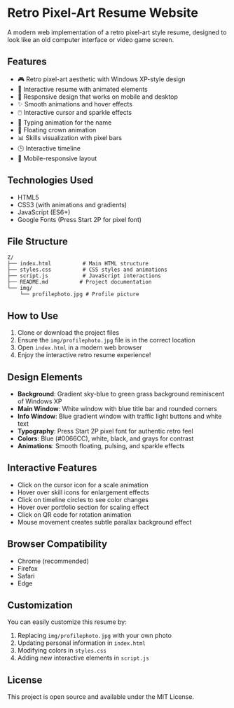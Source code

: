 # Retro Pixel-Art Resume Website

A modern web implementation of a retro pixel-art style resume, designed to look like an old computer interface or video game screen.

## Features

- 🎮 Retro pixel-art aesthetic with Windows XP-style design
- 📄 Interactive resume with animated elements
- 🎨 Responsive design that works on mobile and desktop
- ✨ Smooth animations and hover effects
- 🖱️ Interactive cursor and sparkle effects
- 🎵 Typing animation for the name
- 👑 Floating crown animation
- 📊 Skills visualization with pixel bars
- 🕒 Interactive timeline
- 📱 Mobile-responsive layout

## Technologies Used

- HTML5
- CSS3 (with animations and gradients)
- JavaScript (ES6+)
- Google Fonts (Press Start 2P for pixel font)

## File Structure

```
Z/
├── index.html          # Main HTML structure
├── styles.css          # CSS styles and animations
├── script.js           # JavaScript interactions
├── README.md          # Project documentation
└── img/
    └── profilephoto.jpg # Profile picture
```

## How to Use

1. Clone or download the project files
2. Ensure the `img/profilephoto.jpg` file is in the correct location
3. Open `index.html` in a modern web browser
4. Enjoy the interactive retro resume experience!

## Design Elements

- **Background**: Gradient sky-blue to green grass background reminiscent of Windows XP
- **Main Window**: White window with blue title bar and rounded corners
- **Info Window**: Blue gradient window with traffic light buttons and white text
- **Typography**: Press Start 2P pixel font for authentic retro feel
- **Colors**: Blue (#0066CC), white, black, and grays for contrast
- **Animations**: Smooth floating, pulsing, and sparkle effects

## Interactive Features

- Click on the cursor icon for a scale animation
- Hover over skill icons for enlargement effects
- Click on timeline circles to see color changes
- Hover over portfolio section for scaling effect
- Click on QR code for rotation animation
- Mouse movement creates subtle parallax background effect

## Browser Compatibility

- Chrome (recommended)
- Firefox
- Safari
- Edge

## Customization

You can easily customize this resume by:

1. Replacing `img/profilephoto.jpg` with your own photo
2. Updating personal information in `index.html`
3. Modifying colors in `styles.css`
4. Adding new interactive elements in `script.js`

## License

This project is open source and available under the MIT License.
